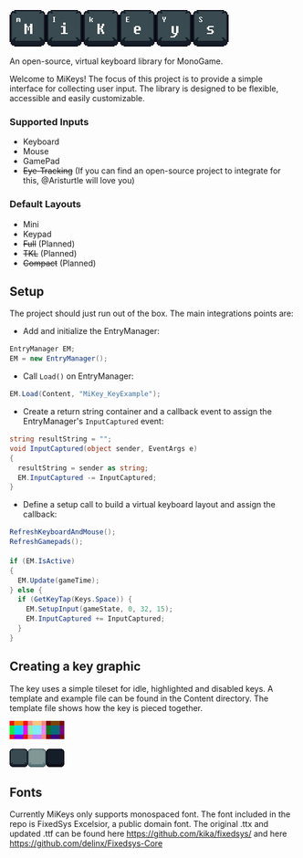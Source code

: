 ![MiKeys Logo](MiKeysLogo.png)

An open-source, virtual keyboard library for MonoGame.

Welcome to MiKeys! The focus of this project is to provide a simple interface for collecting user input. The library is designed to be flexible, accessible and easily customizable.

### Supported Inputs
- Keyboard
- Mouse 
- GamePad
- ~~Eye-Tracking~~ (If you can find an open-source project to integrate for this, @Aristurtle will love you)

### Default Layouts
- Mini
- Keypad
- ~~Full~~ (Planned)
- ~~TKL~~ (Planned)
- ~~Compact~~ (Planned)

## Setup
The project should just run out of the box. The main integrations points are:

- Add and initialize the EntryManager:
``` C#
EntryManager EM;
EM = new EntryManager();
```
- Call ```Load()``` on EntryManager:
``` C#
EM.Load(Content, "MiKey_KeyExample");
```
- Create a return string container and a callback event to assign the EntryManager's ```InputCaptured``` event:
``` C#
string resultString = "";
void InputCaptured(object sender, EventArgs e)
{
  resultString = sender as string;
  EM.InputCaptured -= InputCaptured;
}
```
- Define a setup call to build a virtual keyboard layout and assign the callback:
``` C#
RefreshKeyboardAndMouse();
RefreshGamepads();

if (EM.IsActive)
{
  EM.Update(gameTime);
} else {
  if (GetKeyTap(Keys.Space)) {
    EM.SetupInput(gameState, 0, 32, 15);
    EM.InputCaptured += InputCaptured;
  }
}
```

## Creating a key graphic
The key uses a simple tileset for idle, highlighted and disabled keys. A template and example file can be found in the Content directory. The template file shows how the key is pieced together.

![A .png showing the layout of the key graphic](MiKeys/MiKeys/Content/MiKey_KeyTemplate.png)

![A .png showing an example key graphic](MiKeys/MiKeys/Content/MiKey_KeyExample.png)

## Fonts
Currently MiKeys only supports monospaced font. The font included in the repo is FixedSys Excelsior, a public domain font. The original .ttx and updated .ttf can be found here https://github.com/kika/fixedsys/ and here https://github.com/delinx/Fixedsys-Core
